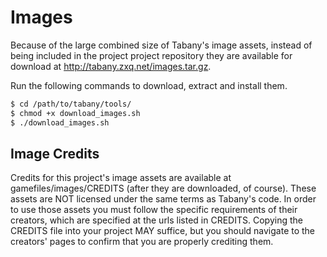 Images
======

Because of the large combined size of Tabany's image assets, instead of being included in the project project repository they are available for download at http://tabany.zxq.net/images.tar.gz.

Run the following commands to download, extract and install them.

```bash
$ cd /path/to/tabany/tools/
$ chmod +x download_images.sh
$ ./download_images.sh
```


Image Credits
-------------

Credits for this project's image assets are available at gamefiles/images/CREDITS (after they are downloaded, of course). These assets are NOT licensed under the same terms as Tabany's code. In order to use those assets you must follow the specific requirements of their creators, which are specified at the urls listed in CREDITS. Copying the CREDITS file into your project MAY suffice, but you should navigate to the creators' pages to confirm that you are properly crediting them.
